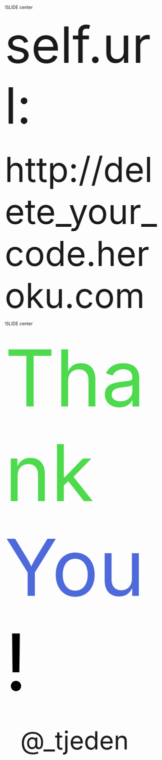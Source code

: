 !SLIDE center

<div class="folk_outline" style="font-size: 160px; margin-bottom: 40px">
self.url:
</div>
<div class="folk_solid" style="font-size: 110px;">
http://delete_your_code.heroku.com
</div>


!SLIDE center

<div class="folk_solid" style="font-size: 250px;">
  <span style="color: #4dda4d;">Thank</span>
  <span style="color: #4d69da;">You</span>
  <span style="color: black;">!</span>
</div>

<div class="folk_shadow" style="font-size: 80px; margin: 50px">
@_tjeden
</div>
